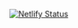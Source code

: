 [![Netlify Status](https://api.netlify.com/api/v1/badges/aeaf838b-ded4-4763-8e6f-79179a80febc/deploy-status)](https://app.netlify.com/sites/insertname/deploys)